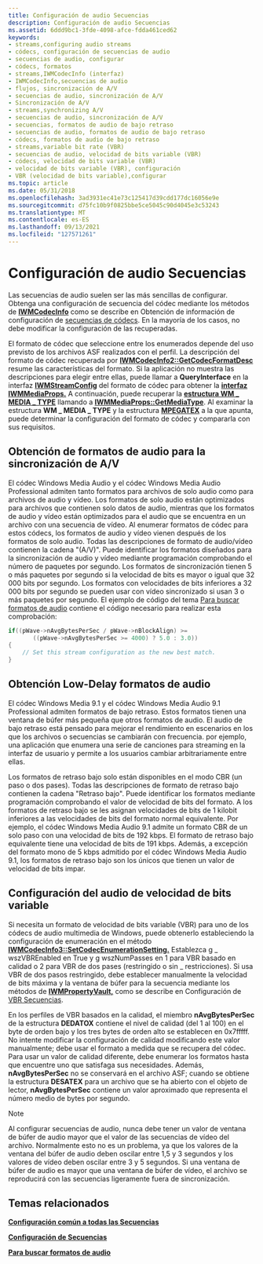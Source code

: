 ```yaml
---
title: Configuración de audio Secuencias
description: Configuración de audio Secuencias
ms.assetid: 6ddd9bc1-3fde-4098-afce-fdda461ced62
keywords:
- streams,configuring audio streams
- códecs, configuración de secuencias de audio
- secuencias de audio, configurar
- códecs, formatos
- streams,IWMCodecInfo (interfaz)
- IWMCodecInfo,secuencias de audio
- flujos, sincronización de A/V
- secuencias de audio, sincronización de A/V
- Sincronización de A/V
- streams,synchronizing A/V
- secuencias de audio, sincronización de A/V
- secuencias, formatos de audio de bajo retraso
- secuencias de audio, formatos de audio de bajo retraso
- códecs, formatos de audio de bajo retraso
- streams,variable bit rate (VBR)
- secuencias de audio, velocidad de bits variable (VBR)
- códecs, velocidad de bits variable (VBR)
- velocidad de bits variable (VBR), configuración
- VBR (velocidad de bits variable),configurar
ms.topic: article
ms.date: 05/31/2018
ms.openlocfilehash: 3ad3931ec41e73c125417d39cdd177dc16056e9e
ms.sourcegitcommit: d75fc10b9f0825bbe5ce5045c90d4045e3c53243
ms.translationtype: MT
ms.contentlocale: es-ES
ms.lasthandoff: 09/13/2021
ms.locfileid: "127571261"
---
```

# <a name="configuring-audio-streams"></a>Configuración de audio Secuencias

Las secuencias de audio suelen ser las más sencillas de configurar. Obtenga una configuración de secuencia del códec mediante los métodos de [**IWMCodecInfo**](/previous-versions/windows/desktop/api/wmsdkidl/nn-wmsdkidl-iwmcodecinfo) como se describe en Obtención de información de configuración de [secuencias de códecs](getting-stream-configuration-information-from-codecs.md). En la mayoría de los casos, no debe modificar la configuración de las recuperadas.

El formato de códec que seleccione entre los enumerados depende del uso previsto de los archivos ASF realizados con el perfil. La descripción del formato de códec recuperada por [**IWMCodecInfo2::GetCodecFormatDesc**](/previous-versions/windows/desktop/api/Wmsdkidl/nf-wmsdkidl-iwmcodecinfo2-getcodecformatdesc) resume las características del formato. Si la aplicación no muestra las descripciones para elegir entre ellas, puede llamar a **QueryInterface** en la interfaz [**IWMStreamConfig**](/previous-versions/windows/desktop/api/wmsdkidl/nn-wmsdkidl-iwmstreamconfig) del formato de códec para obtener la [**interfaz IWMMediaProps.**](/previous-versions/windows/desktop/api/wmsdkidl/nn-wmsdkidl-iwmmediaprops) A continuación, puede recuperar la [**estructura WM \_ MEDIA \_ TYPE**](/previous-versions/windows/desktop/api/wmsdkidl/ns-wmsdkidl-wm_media_type) llamando a [**IWMMediaProps::GetMediaType**](/previous-versions/windows/desktop/api/Wmsdkidl/nf-wmsdkidl-iwmmediaprops-getmediatype). Al examinar la estructura **WM \_ MEDIA \_ TYPE** y la estructura [**MPEGATEX**](/previous-versions/windows/desktop/legacy/dd757720(v=vs.85)) a la que apunta, puede determinar la configuración del formato de códec y compararla con sus requisitos.

## <a name="getting-audio-formats-for-av-synchronization"></a>Obtención de formatos de audio para la sincronización de A/V

El códec Windows Media Audio y el códec Windows Media Audio Professional admiten tanto formatos para archivos de solo audio como para archivos de audio y vídeo. Los formatos de solo audio están optimizados para archivos que contienen solo datos de audio, mientras que los formatos de audio y vídeo están optimizados para el audio que se encuentra en un archivo con una secuencia de vídeo. Al enumerar formatos de códec para estos códecs, los formatos de audio y vídeo vienen después de los formatos de solo audio. Todas las descripciones de formato de audio/vídeo contienen la cadena "(A/V)". Puede identificar los formatos diseñados para la sincronización de audio y vídeo mediante programación comprobando el número de paquetes por segundo. Los formatos de sincronización tienen 5 o más paquetes por segundo si la velocidad de bits es mayor o igual que 32 000 bits por segundo. Los formatos con velocidades de bits inferiores a 32 000 bits por segundo se pueden usar con vídeo sincronizado si usan 3 o más paquetes por segundo. El ejemplo de código del tema [Para buscar formatos de audio](to-find-audio-formats.md) contiene el código necesario para realizar esta comprobación:


```C++
if((pWave->nAvgBytesPerSec / pWave->nBlockAlign) >= 
       ((pWave->nAvgBytesPerSec >= 4000) ? 5.0 : 3.0))
{
    // Set this stream configuration as the new best match.
}
```



## <a name="getting-low-delay-audio-formats"></a>Obtención Low-Delay formatos de audio

El códec Windows Media 9.1 y el códec Windows Media Audio 9.1 Professional admiten formatos de bajo retraso. Estos formatos tienen una ventana de búfer más pequeña que otros formatos de audio. El audio de bajo retraso está pensado para mejorar el rendimiento en escenarios en los que los archivos o secuencias se cambiarán con frecuencia. por ejemplo, una aplicación que enumera una serie de canciones para streaming en la interfaz de usuario y permite a los usuarios cambiar arbitrariamente entre ellas.

Los formatos de retraso bajo solo están disponibles en el modo CBR (un paso o dos pases). Todas las descripciones de formato de retraso bajo contienen la cadena "Retraso bajo". Puede identificar los formatos mediante programación comprobando el valor de velocidad de bits del formato. A los formatos de retraso bajo se les asignan velocidades de bits de 1 kilobit inferiores a las velocidades de bits del formato normal equivalente. Por ejemplo, el códec Windows Media Audio 9.1 admite un formato CBR de un solo paso con una velocidad de bits de 192 kbps. El formato de retraso bajo equivalente tiene una velocidad de bits de 191 kbps. Además, a excepción del formato mono de 5 kbps admitido por el códec Windows Media Audio 9.1, los formatos de retraso bajo son los únicos que tienen un valor de velocidad de bits impar.

## <a name="configuring-variable-bit-rate-audio"></a>Configuración del audio de velocidad de bits variable

Si necesita un formato de velocidad de bits variable (VBR) para uno de los códecs de audio multimedia de Windows, puede obtenerlo estableciendo la configuración de enumeración en el método [**IWMCodecInfo3::SetCodecEnumerationSetting.**](/previous-versions/windows/desktop/api/Wmsdkidl/nf-wmsdkidl-iwmcodecinfo3-setcodecenumerationsetting) Establezca g \_ wszVBREnabled en True y g wszNumPasses en 1 para VBR basado en calidad o 2 para VBR de dos pases (restringido o sin \_ restricciones). Si usa VBR de dos pasos restringido, debe establecer manualmente la velocidad de bits máxima y la ventana de búfer para la secuencia mediante los métodos de [**IWMPropertyVault,**](/previous-versions/windows/desktop/api/wmsdkidl/nn-wmsdkidl-iwmpropertyvault) como se describe en Configuración de [VBR Secuencias](configuring-vbr-streams.md).

En los perfiles de VBR basados en la calidad, el miembro **nAvgBytesPerSec** de la estructura **DEDATOX** contiene el nivel de calidad (del 1 al 100) en el byte de orden bajo y los tres bytes de orden alto se establecen en 0x7fffff. No intente modificar la configuración de calidad modificando este valor manualmente; debe usar el formato a medida que se recupera del códec. Para usar un valor de calidad diferente, debe enumerar los formatos hasta que encuentre uno que satisfaga sus necesidades. Además, **nAvgBytesPerSec** no se conservará en el archivo ASF; cuando se obtiene la estructura **DESATEX** para un archivo que se ha abierto con el objeto de lector, **nAvgBytesPerSec** contiene un valor aproximado que representa el número medio de bytes por segundo.

> [!Note]  
> Al configurar secuencias de audio, nunca debe tener un valor de ventana de búfer de audio mayor que el valor de las secuencias de vídeo del archivo. Normalmente esto no es un problema, ya que los valores de la ventana del búfer de audio deben oscilar entre 1,5 y 3 segundos y los valores de vídeo deben oscilar entre 3 y 5 segundos. Si una ventana de búfer de audio es mayor que una ventana de búfer de vídeo, el archivo se reproducirá con las secuencias ligeramente fuera de sincronización.

 

## <a name="related-topics"></a>Temas relacionados

<dl> <dt>

[**Configuración común a todas las Secuencias**](configuration-common-to-all-streams.md)
</dt> <dt>

[**Configuración de Secuencias**](configuring-streams.md)
</dt> <dt>

[**Para buscar formatos de audio**](to-find-audio-formats.md)
</dt> </dl>

 

 